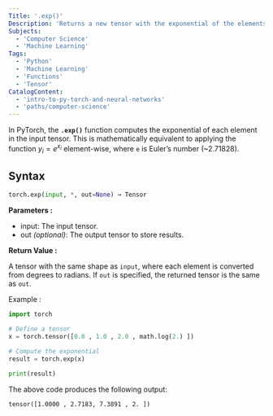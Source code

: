 ```yaml
---
Title: '.exp()'
Description: 'Returns a new tensor with the exponential of the elements of the input tensor input..'
Subjects:
  - 'Computer Science'
  - 'Machine Learning'
Tags:
  - 'Python'
  - 'Machine Learning'
  - 'Functions'
  - 'Tensor'
CatalogContent:
  - 'intro-to-py-torch-and-neural-networks'
  - 'paths/computer-science'
---
```


In PyTorch, the **`.exp()`** function computes the exponential of each element in the input tensor. This is mathematically equivalent to applying the function $y_i = e^{x_i}$ element-wise, where `e` is Euler’s number (~2.71828).

## Syntax

```py
torch.exp(input, *, out=None) → Tensor
```

**Parameters :**

- input: The input tensor.
- out *(optional)*: The output tensor to store results.

**Return Value :**

A tensor with the same shape as `input`, where each element is converted from degrees to radians. If `out` is specified, the returned tensor is the same as `out`.

Example : 
```py
import torch

# Define a tensor
x = torch.tensor([0.0 , 1.0 , 2.0 , math.log(2.) ])

# Compute the exponential
result = torch.exp(x)

print(result)

```

The above code produces the following output:

```shell
tensor([1.0000 , 2.7183, 7.3891 , 2. ])
```